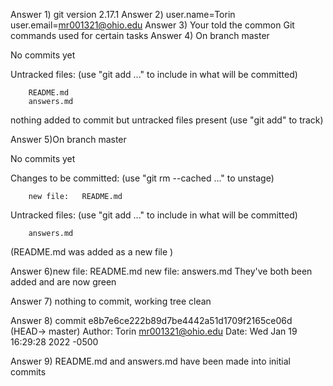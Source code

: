 Answer 1) git version 2.17.1
Answer 2) user.name=Torin user.email=mr001321@ohio.edu
Answer 3) Your told the common Git commands used for certain tasks
Answer 4) On branch master

No commits yet

Untracked files:
  (use "git add <file>..." to include in what will be committed)

        README.md
        answers.md

nothing added to commit but untracked files present (use "git add" to track)

Answer 5)On branch master

No commits yet

Changes to be committed:
  (use "git rm --cached <file>..." to unstage)

        new file:   README.md

Untracked files:
  (use "git add <file>..." to include in what will be committed)

        answers.md 
(README.md was added as a new file )

Answer 6)new file:   README.md
        new file:   answers.md
They've both been added and are now green

Answer 7) nothing to commit, working tree clean

Answer 8) commit e8b7e6ce222b89d7be4442a51d1709f2165ce06d (HEAD-> master)
Author: Torin <mr001321@ohio.edu>
Date:   Wed Jan 19 16:29:28 2022 -0500

Answer 9) README.md and answers.md have been made into initial commits